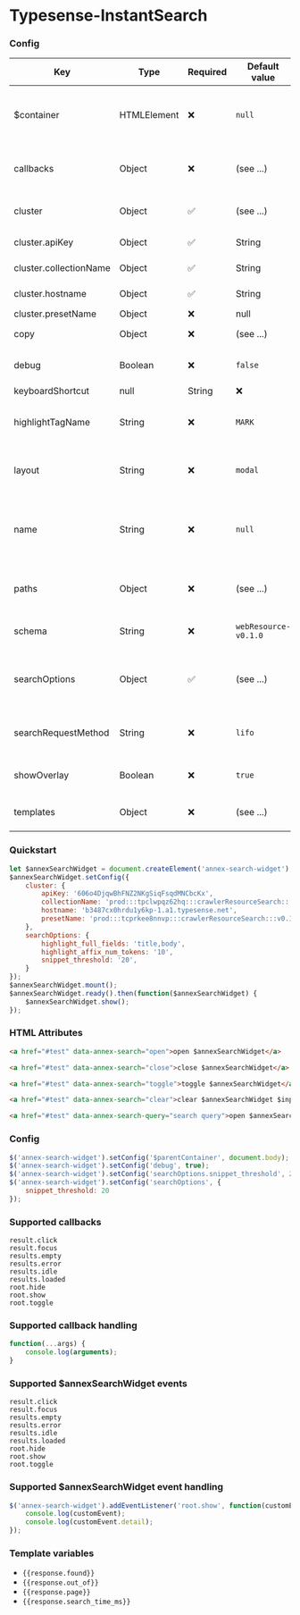 # Typesense-InstantSearch


### Config
| Key                       | Type          | Required   | Default value        | Description                                                                                           |
| --------------------------| --------------| ---------- | -------------------- | ----------------------------------------------------------------------------------------------------- |
| $container                | HTMLElement   | ❌         | `null`                | The HTMLElement that the $annexSearchWidget element should be appended to.                            |
| callbacks                 | Object        | ❌         | (see ...)             | Map of callback functions that will be triggered upon certain events.                                 |
| cluster                   | Object        | ✅         | (see ...)             | Map of Typesense related cluster auth properties.                                                     |
| cluster.apiKey            | Object        | ✅         | String                | Typesense cluster search API key.                                                                     |
| cluster.collectionName    | Object        | ✅         | String                | Typesense cluster collection name.                                                                    |
| cluster.hostname          | Object        | ✅         | String                | Typesense cluster hostname.                                                                           |
| cluster.presetName        | Object        | ❌         | null|String           | Typesense cluster search preset name.                                                                 |
| copy                      | Object        | ❌         | (see ...)             | Map of copy used in different `templates`.                                                            |
| debug                     | Boolean       | ❌         | `false`               | Whether debugging information should be logged to console.                                            |
| keyboardShortcut          | null|String   | ❌         | `⌘k`                  | The keyboard shortcut that should be used to toggle Annex (does not apply to `inline` instances).     |
| highlightTagName          | String        | ❌         | `MARK`                | The HTMLElement that should be rendered around query matches.                                         |
| layout                    | String        | ❌         | `modal`               | The layout for Annex. Can be: `inline`, `modal`, `panel-left` or `panel-right`.                       |
| name                      | String        | ❌         | `null`                | The name of the instance. Useful for differentiating between multiple $annexSearchWidget instances.   |
| paths                     | Object        | ❌         | (see ...)             | Map of `css` and `template` URLs that are loaded for an $annexSearchWidget.                           |
| schema                    | String        | ❌         | `webResource-v0.1.0`  | Name of the schema associated with the Typesense cluster.                                             |
| searchOptions             | Object        | ✅         | (see ...)             | Map of search options that are passed in a Typesense search query.                                    |
| searchRequestMethod       | String        | ❌         | `lifo`                | The type of search handling. Currently limited to just `lifo` (last in first out)                     |
| showOverlay               | Boolean       | ❌         | `true`                | Whether the overlay HTMLElement should be rendered.                                                   |
| templates                 | Object        | ❌         | (see ...)             | Map of templates that should be used in Annex rendering.                                              |


### Quickstart
``` javascript
let $annexSearchWidget = document.createElement('annex-search-widget');
$annexSearchWidget.setConfig({
    cluster: {
        apiKey: '606o4DjqwBhFNZ2NKgSiqFsqdMNCbcKx',
        collectionName: 'prod:::tpclwpqz62hq:::crawlerResourceSearch:::v0.1.0',
        hostname: 'b3487cx0hrdu1y6kp-1.a1.typesense.net',
        presetName: 'prod:::tcprkee8nnvp:::crawlerResourceSearch:::v0.1.0',
    },
    searchOptions: {
        highlight_full_fields: 'title,body',
        highlight_affix_num_tokens: '10',
        snippet_threshold: '20',
    }
});
$annexSearchWidget.mount();
$annexSearchWidget.ready().then(function($annexSearchWidget) {
    $annexSearchWidget.show();
});
```


### HTML Attributes
``` html
<a href="#test" data-annex-search="open">open $annexSearchWidget</a>
````
``` html
<a href="#test" data-annex-search="close">close $annexSearchWidget</a>
````
``` html
<a href="#test" data-annex-search="toggle">toggle $annexSearchWidget</a>
````
``` html
<a href="#test" data-annex-search="clear">clear $annexSearchWidget $input</a>
````
``` html
<a href="#test" data-annex-search-query="search query">open $annexSearchWidget, insert query and search</a>
````



### Config
``` javascript
$('annex-search-widget').setConfig('$parentContainer', document.body);
$('annex-search-widget').setConfig('debug', true);
$('annex-search-widget').setConfig('searchOptions.snippet_threshold', 20);
$('annex-search-widget').setConfig('searchOptions', {
    snippet_threshold: 20
});
```


### Supported callbacks
`result.click`  
`result.focus`  
`results.empty`  
`results.error`  
`results.idle`  
`results.loaded`  
`root.hide`  
`root.show`  
`root.toggle`


### Supported callback handling
``` javascript
function(...args) {
    console.log(arguments);
}
```


### Supported $annexSearchWidget events
`result.click`  
`result.focus`  
`results.empty`  
`results.error`  
`results.idle`  
`results.loaded`  
`root.hide`  
`root.show`  
`root.toggle`



### Supported $annexSearchWidget event handling
``` javascript
$('annex-search-widget').addEventListener('root.show', function(customEvent) {
    console.log(customEvent);
    console.log(customEvent.detail);
});
```


### Template variables
- `{{response.found}}`
- `{{response.out_of}}`
- `{{response.page}}`
- `{{response.search_time_ms}}`
